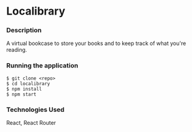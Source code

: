 # Localibrary

### Description
A virtual bookcase to store your books and to keep track of what you're reading.

### Running the application
```
$ git clone <repo>
$ cd localibrary
$ npm install
$ npm start
```

### Technologies Used
React, React Router